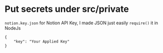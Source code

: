# Put secrets under src/private


`notion.key.json` for Notion API Key, I made JSON just easily `require()` it in NodeJs

```
{
    "key": "Your Applied Key"
}
```
